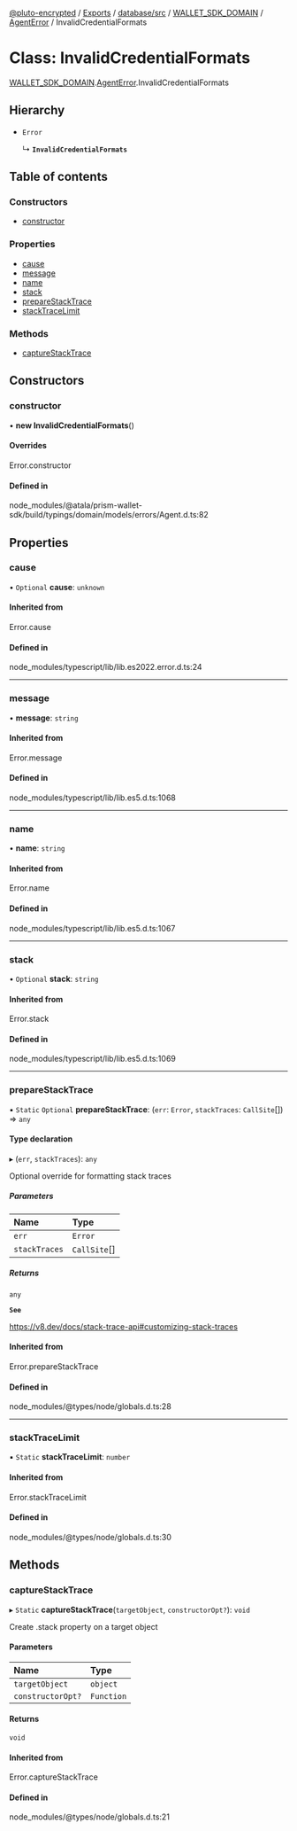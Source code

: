 [@pluto-encrypted](../README.md) / [Exports](../modules.md) / [database/src](../modules/database_src.md) / [WALLET\_SDK\_DOMAIN](../modules/database_src.WALLET_SDK_DOMAIN.md) / [AgentError](../modules/database_src.WALLET_SDK_DOMAIN.AgentError.md) / InvalidCredentialFormats

# Class: InvalidCredentialFormats

[WALLET\_SDK\_DOMAIN](../modules/database_src.WALLET_SDK_DOMAIN.md).[AgentError](../modules/database_src.WALLET_SDK_DOMAIN.AgentError.md).InvalidCredentialFormats

## Hierarchy

- `Error`

  ↳ **`InvalidCredentialFormats`**

## Table of contents

### Constructors

- [constructor](database_src.WALLET_SDK_DOMAIN.AgentError.InvalidCredentialFormats.md#constructor)

### Properties

- [cause](database_src.WALLET_SDK_DOMAIN.AgentError.InvalidCredentialFormats.md#cause)
- [message](database_src.WALLET_SDK_DOMAIN.AgentError.InvalidCredentialFormats.md#message)
- [name](database_src.WALLET_SDK_DOMAIN.AgentError.InvalidCredentialFormats.md#name)
- [stack](database_src.WALLET_SDK_DOMAIN.AgentError.InvalidCredentialFormats.md#stack)
- [prepareStackTrace](database_src.WALLET_SDK_DOMAIN.AgentError.InvalidCredentialFormats.md#preparestacktrace)
- [stackTraceLimit](database_src.WALLET_SDK_DOMAIN.AgentError.InvalidCredentialFormats.md#stacktracelimit)

### Methods

- [captureStackTrace](database_src.WALLET_SDK_DOMAIN.AgentError.InvalidCredentialFormats.md#capturestacktrace)

## Constructors

### constructor

• **new InvalidCredentialFormats**()

#### Overrides

Error.constructor

#### Defined in

node_modules/@atala/prism-wallet-sdk/build/typings/domain/models/errors/Agent.d.ts:82

## Properties

### cause

• `Optional` **cause**: `unknown`

#### Inherited from

Error.cause

#### Defined in

node_modules/typescript/lib/lib.es2022.error.d.ts:24

___

### message

• **message**: `string`

#### Inherited from

Error.message

#### Defined in

node_modules/typescript/lib/lib.es5.d.ts:1068

___

### name

• **name**: `string`

#### Inherited from

Error.name

#### Defined in

node_modules/typescript/lib/lib.es5.d.ts:1067

___

### stack

• `Optional` **stack**: `string`

#### Inherited from

Error.stack

#### Defined in

node_modules/typescript/lib/lib.es5.d.ts:1069

___

### prepareStackTrace

▪ `Static` `Optional` **prepareStackTrace**: (`err`: `Error`, `stackTraces`: `CallSite`[]) => `any`

#### Type declaration

▸ (`err`, `stackTraces`): `any`

Optional override for formatting stack traces

##### Parameters

| Name | Type |
| :------ | :------ |
| `err` | `Error` |
| `stackTraces` | `CallSite`[] |

##### Returns

`any`

**`See`**

https://v8.dev/docs/stack-trace-api#customizing-stack-traces

#### Inherited from

Error.prepareStackTrace

#### Defined in

node_modules/@types/node/globals.d.ts:28

___

### stackTraceLimit

▪ `Static` **stackTraceLimit**: `number`

#### Inherited from

Error.stackTraceLimit

#### Defined in

node_modules/@types/node/globals.d.ts:30

## Methods

### captureStackTrace

▸ `Static` **captureStackTrace**(`targetObject`, `constructorOpt?`): `void`

Create .stack property on a target object

#### Parameters

| Name | Type |
| :------ | :------ |
| `targetObject` | `object` |
| `constructorOpt?` | `Function` |

#### Returns

`void`

#### Inherited from

Error.captureStackTrace

#### Defined in

node_modules/@types/node/globals.d.ts:21
